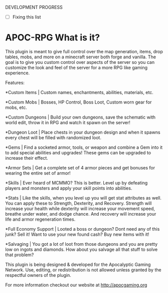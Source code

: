 DEVELOPMENT PROGRESS
- [ ] Fixing this list


APOC-RPG What is it?
========

This plugin is meant to give full control over the map generation, items, drop tables, mobs, and more on a minecraft server both forge and vanilla. The goal is to give you custom control over aspects of the server so you can customize the look and feel of the server for a more RPG like gaming experience.

Features:

*Custom Items | Custom names, enchantments, abilities, materials, etc.

*Custom Mobs | Bosses, HP Control, Boss Loot, Custom worn gear for mobs, etc.

*Custom Dungeons | Build your own dungeons, save the schematic with world edit, throw it in RPG and watch it spawn on the server!

*Dungeon Loot | Place chests in your dungeon design and when it spawns every chest will be filled with randomized loot.

*Gems | Find a socketed armor, tools, or weapon and combine a Gem into it to add special abilities and upgrades! These gems can be upgraded to increase their effect.

*Armor Sets | Get a complete set of 4 armor pieces and get bonuses for wearing the entire set of armor!

*Skills | Ever heard of MCMMO? This is better. Level up by defeating players and monsters and apply your skill points into abilities.

*Stats | Like the skills, when you level up you will get stat attributes as well. You can apply these to Strength, Dexterity, and Recovery. Strength will increase your health while dexterity will increase your movement speed, breathe under water, and dodge chance. And recovery will increase your life and armor regeneration times.

*Full Economy Support | Looted a boss or dungeon? Dont need any of this junk? Sell it! Want to use your new found cash? Buy new items with it!

*Salvaging | You got a lot of loot from those dungeons and you are pretty low on ingots and diamonds. How about you salvage all that stuff to solve that problem?


This plugin is being designed & developed for the Apocalyptic Gaming Network. Use, editing, or redistribution is not allowed unless granted by the respectful owners of the plugin.


For more information checkout our website at http://apocgaming.org
